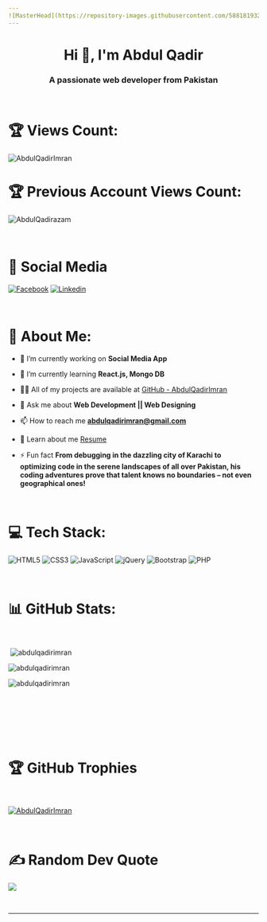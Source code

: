 ```yaml
---
![MasterHead](https://repository-images.githubusercontent.com/588181932/e36ec678-7984-4cdd-8e4c-a3932772ff8e)
---
```

<h1 align="center">Hi 👋, I'm Abdul Qadir</h1>
<h3 align="center">A passionate web developer from Pakistan</h3>

<br>

# 🏆 Views Count:
<p align="left"> <img src="https://komarev.com/ghpvc/?username=abdulqadirimran&label=Profile%20views&color=0e75b6&style=flat" alt="AbdulQadirImran" /> </p>

# 🏆 Previous Account Views Count:
<p align="left"> <img src="https://komarev.com/ghpvc/?username=abdulqadirazam&label=Profile%20views&color=0e75b6&style=flat" alt="AbdulQadirazam" /> </p>

<br>

# 🔗 Social Media

<p dir="auto"><a href="https://www.facebook.com/abdulqadirazaam" rel="nofollow"><img src="https://camo.githubusercontent.com/7a20e6344e999300af0fcf52137a2b82a4158481ad5771ce743e20d0c0a84c4d/68747470733a2f2f696d672e736869656c64732e696f2f62616467652f46616365626f6f6b2d3138373746323f7374796c653d666f722d7468652d6261646765266c6f676f3d66616365626f6f6b266c6f676f436f6c6f723d7768697465" alt="Facebook" data-canonical-src="https://img.shields.io/badge/Facebook-1877F2?style=for-the-badge&amp;logo=facebook&amp;logoColor=white" style="max-width: 100%;"></a>
<a href="https://www.linkedin.com/in/abdulqadirazam/" rel="nofollow"><img src="https://camo.githubusercontent.com/591c02e8ff595d43e0b35b1b29aed639a7154b959cd8f8c854b9e176d885b094/68747470733a2f2f696d672e736869656c64732e696f2f62616467652f4c696e6b6564496e2d3030373742353f7374796c653d666f722d7468652d6261646765266c6f676f3d6c696e6b6564696e266c6f676f436f6c6f723d7768697465" alt="Linkedin" data-canonical-src="https://img.shields.io/badge/LinkedIn-0077B5?style=for-the-badge&amp;logo=linkedin&amp;logoColor=white" style="max-width: 100%;"></a></p>

<br>

# 💫 About Me:

- 🔭 I’m currently working on **Social Media App**

- 🌱 I’m currently learning **React.js, Mongo DB**

- 👨‍💻 All of my projects are available at [GitHub - AbdulQadirImran](https://github.com/AbdulQadirImran)

- 💬 Ask me about **Web Development || Web Designing**

- 📫 How to reach me **abdulqadirimran@gmail.com**

- 📝 Learn about me [Resume](https://abdulqadirazam-resume.tiiny.site/)

- ⚡ Fun fact **From debugging in the dazzling city of Karachi to optimizing code in the serene landscapes of all over Pakistan, his coding adventures prove that talent knows no boundaries – not even geographical ones!**
  

<br>

# 💻 Tech Stack:
![HTML5](https://img.shields.io/badge/html5-%23E34F26.svg?style=for-the-badge&logo=html5&logoColor=white) ![CSS3](https://img.shields.io/badge/css3-%231572B6.svg?style=for-the-badge&logo=css3&logoColor=white) ![JavaScript](https://img.shields.io/badge/javascript-%23323330.svg?style=for-the-badge&logo=javascript&logoColor=%23F7DF1E) ![jQuery](https://img.shields.io/badge/jquery-%231572B6.svg?style=for-the-badge&logo=jquery&logoColor=white) ![Bootstrap](https://img.shields.io/badge/bootstrap-%231572B6.svg?style=for-the-badge&logo=bootstrap&logoColor=white) ![PHP](https://img.shields.io/badge/php-%231572B6.svg?style=for-the-badge&logo=php&logoColor=white)

<br>

# 📊 GitHub Stats:
<br>

<p>&nbsp;<img align="center" src="https://github-readme-stats.vercel.app/api?username=abdulqadirimran&show_icons=true&locale=en" alt="abdulqadirimran" /></p>

<p><img align="center" src="https://github-readme-streak-stats.herokuapp.com/?user=abdulqadirimran&" alt="abdulqadirimran" /></p>

<p><img align="left" src="https://github-readme-stats.vercel.app/api/top-langs?username=abdulqadirimran&show_icons=true&locale=en&layout=compact" alt="abdulqadirimran" /></p>

<br>
<br>
<br>
<br>
<br>
<br>
<br>


# 🏆 GitHub Trophies  

<br>

<p align="left"> <a href="https://github.com/ryo-ma/github-profile-trophy"><img src="https://github-profile-trophy.vercel.app/?username=AbdulQadirImran" alt="AbdulQadirImran" /></a> </p>
   
<br>   

# ✍️ Random Dev Quote
![](https://quotes-github-readme.vercel.app/api?type=horizontal&theme=dark)

<br>

---
